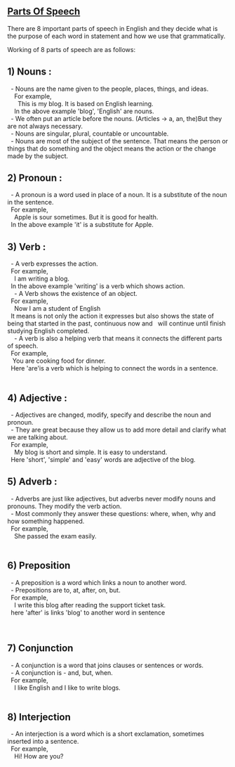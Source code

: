 
## [Parts Of Speech](https://priyankaMD.github.io/LearningBlogs/partofspeech)

There are 8 important parts of speech in English and they decide what is the purpose of each word in statement and 
how we use that grammatically.<br />

Working of 8 parts of speech are as follows:<br />

## 1) Nouns :<br />
  - Nouns are the name given to the people, places, things, and ideas.<br />
    For example, <br />
      This is my blog. It is based on English learning. <br />
    In the above example 'blog', 'English' are nouns.<br />
  - We often put an article before the nouns. (Articles -> a, an, the)But they are not always necessary.<br />
  - Nouns are singular, plural, countable or uncountable.<br />
  - Nouns are most of the subject of the sentence. That means the person or things that do something and the object means the action or the change made by the subject.<br />

## 2) Pronoun :<br />
  - A pronoun is a word used in place of a noun. It is a substitute of the noun in the sentence.<br />
  For example, <br />
    Apple is sour sometimes. But it is good for health.<br />
  In the above example 'it' is a substitute for Apple.<br />

## 3) Verb : <br />
  - A verb expresses the action. <br />
  For example, <br />
    I am writing a blog. <br />
  In the above example 'writing' is a verb which shows action.<br />
  
  - A Verb shows the existence of an object.<br />
  For example,<br />
    Now I am a student of English<br />
  It means is not only the action it expresses but also shows the state of being that started in the past, continuous now and 
  will continue until finish studying English completed.<br />
  
  - A verb is also a helping verb that means it connects the different parts of speech.<br />
  For example, <br />
   You are cooking food for dinner. <br />
  Here 'are'is a verb which is helping to connect the words in a sentence. <br />
  
  
## 4) Adjective :<br />
  - Adjectives are changed, modify, specify and describe the noun and pronoun.<br />
  - They are great because they allow us to add more detail and clarify what we are talking about.<br />
  For example, <br />
    My blog is short and simple. It is easy to understand.<br />
  Here 'short', 'simple' and 'easy' words are adjective of the blog. <br />

## 5) Adverb : <br />
  - Adverbs are just like adjectives, but adverbs never modify nouns and pronouns. They modify the verb action.<br />
  - Most commonly they answer these questions: where, when, why and how something happened.<br />
  For example, <br />
    She passed the exam easily.<br />
  
## 6) Preposition <br />
  - A preposition is a word which links a noun to another word.<br />
  - Prepositions are to, at, after, on, but.<br />
  For example, <br />
    I write this blog after reading the support ticket task. <br />
  here 'after' is links 'blog' to another word in sentence<br />

 
## 7) Conjunction<br />
  - A conjunction is a word that joins clauses or sentences or words.<br />
  - A conjunction is - and, but, when.<br />
  For example, <br />
    I like English and I like to write blogs.<br />
 
## 8) Interjection<br />
  - An interjection is a word which is a short exclamation, sometimes inserted into a sentence.<br />
  For example, <br />
    Hi! How are you?<br />
